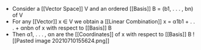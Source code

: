 - Consider a [[Vector Space]] V and an ordered [[Basis]] B = (b1, . . . , bn) of V 
- For any [[Vector]] x ∈ V we obtain a [[Linear Combination]] x = α1b1 + . . . + αnbn of x with respect to [[Basis]] B
- Then α1, . . . , αn are the [[Coordinates]] of x with respect to [[Basis]] B
![[Pasted image 20210710155624.png]]